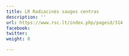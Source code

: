 ```yaml
---
title: LR Radiacinės saugos centras
description: ''
url: https://www.rsc.lt/index.php/pageid/314
facebook: 
twitter: 
weight: 0

---
```

